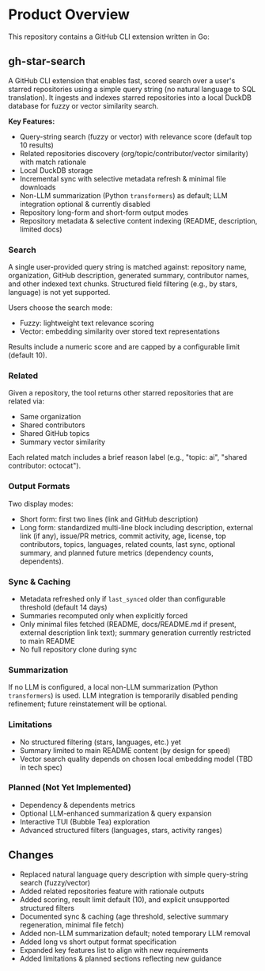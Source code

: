 # Product Overview

This repository contains a GitHub CLI extension written in Go:

## gh-star-search
A GitHub CLI extension that enables fast, scored search over a user's starred repositories using a simple query string (no natural language to SQL translation). It ingests and indexes starred repositories into a local DuckDB database for fuzzy or vector similarity search.

**Key Features:**
- Query-string search (fuzzy or vector) with relevance score (default top 10 results)
- Related repositories discovery (org/topic/contributor/vector similarity) with match rationale
- Local DuckDB storage
- Incremental sync with selective metadata refresh & minimal file downloads
- Non-LLM summarization (Python `transformers`) as default; LLM integration optional & currently disabled
- Repository long-form and short-form output modes
- Repository metadata & selective content indexing (README, description, limited docs)

### Search
A single user-provided query string is matched against: repository name, organization, GitHub description, generated summary, contributor names, and other indexed text chunks. Structured field filtering (e.g., by stars, language) is not yet supported.

Users choose the search mode:
- Fuzzy: lightweight text relevance scoring
- Vector: embedding similarity over stored text representations

Results include a numeric score and are capped by a configurable limit (default 10).

### Related
Given a repository, the tool returns other starred repositories that are related via:
- Same organization
- Shared contributors
- Shared GitHub topics
- Summary vector similarity

Each related match includes a brief reason label (e.g., "topic: ai", "shared contributor: octocat").

### Output Formats
Two display modes:
- Short form: first two lines (link and GitHub description)
- Long form: standardized multi-line block including description, external link (if any), issue/PR metrics, commit activity, age, license, top contributors, topics, languages, related counts, last sync, optional summary, and planned future metrics (dependency counts, dependents).

### Sync & Caching
- Metadata refreshed only if `last_synced` older than configurable threshold (default 14 days)
- Summaries recomputed only when explicitly forced
- Only minimal files fetched (README, docs/README.md if present, external description link text); summary generation currently restricted to main README
- No full repository clone during sync

### Summarization
If no LLM is configured, a local non-LLM summarization (Python `transformers`) is used. LLM integration is temporarily disabled pending refinement; future reinstatement will be optional.

### Limitations
- No structured filtering (stars, languages, etc.) yet
- Summary limited to main README content (by design for speed)
- Vector search quality depends on chosen local embedding model (TBD in tech spec)

### Planned (Not Yet Implemented)
- Dependency & dependents metrics
- Optional LLM-enhanced summarization & query expansion
- Interactive TUI (Bubble Tea) exploration
- Advanced structured filters (languages, stars, activity ranges)

## Changes
- Replaced natural language query description with simple query-string search (fuzzy/vector)
- Added related repositories feature with rationale outputs
- Added scoring, result limit default (10), and explicit unsupported structured filters
- Documented sync & caching (age threshold, selective summary regeneration, minimal file fetch)
- Added non-LLM summarization default; noted temporary LLM removal
- Added long vs short output format specification
- Expanded key features list to align with new requirements
- Added limitations & planned sections reflecting new guidance
